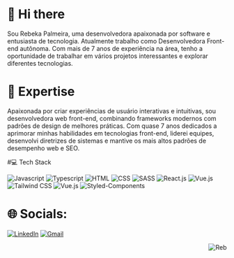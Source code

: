 # 👋 Hi there 
Sou Rebeka Palmeira, uma desenvolvedora apaixonada por software e entusiasta de tecnologia. Atualmente trabalho como Desenvolvedora Front-end autônoma.
Com mais de 7 anos de experiência na área, tenho a oportunidade de trabalhar em vários projetos interessantes e explorar diferentes tecnologias.

# 🚀 Expertise
Apaixonada por criar experiências de usuário interativas e intuitivas, sou desenvolvedora web front-end, combinando frameworks modernos com padrões de design de melhores práticas. Com quase 7 anos dedicados a aprimorar minhas habilidades em tecnologias front-end, liderei equipes, desenvolvi diretrizes de sistemas e mantive os mais altos padrões de desempenho web e SEO.

#💻 Tech Stack

<img alt="Javascript" src="https://img.shields.io/badge/JavaScript-323330?style=for-the-badge&logo=javascript&logoColor=F7DF1E" /> <img alt="Typescript" src="https://img.shields.io/badge/TypeScript-007ACC?style=for-the-badge&logo=typescript&logoColor=white" /> <img alt="HTML" src="https://img.shields.io/badge/HTML5-E34F26?style=for-the-badge&logo=html5&logoColor=white" /> <img alt="CSS" src="https://img.shields.io/badge/CSS3-1572B6?style=for-the-badge&logo=css3&logoColor=white" /> <img alt="SASS" src="https://img.shields.io/badge/Sass-CC6699?style=for-the-badge&logo=sass&logoColor=white" /> <img alt="React.js" src="https://img.shields.io/badge/React-20232A?style=for-the-badge&logo=react&logoColor=61DAFB" /> <img alt="Vue.js" src="https://img.shields.io/badge/Vue.js-35495E?style=for-the-badge&logo=vue.js&logoColor=4FC08D" /> <img alt="Tailwind CSS" src="https://img.shields.io/badge/Tailwind_CSS-38B2AC?style=for-the-badge&logo=tailwind-css&logoColor=white" /> <img alt="Vue.js" src="https://img.shields.io/badge/Vue.js-35495E?style=for-the-badge&logo=vue.js&logoColor=4FC08D" /> <img alt="Styled-Components" src="https://img.shields.io/badge/styled--components-DB7093?style=for-the-badge&logo=styled-components&logoColor=white" />

###



# 🌐 Socials:
[![LinkedIn](https://img.shields.io/badge/LinkedIn-0077B5?style=for-the-badge&logo=linkedin&logoColor=white)](https://linkedin.com/in/rebeka-palmeira) [![Gmail](https://img.shields.io/badge/Gmail-D14836?style=for-the-badge&logo=gmail&logoColor=white)](mailto:rebekamaisa@gmail.com) 

<img align="right" alt="Reb" src="https://cdn.discordapp.com/attachments/221682698199105547/1154690174417125396/picasion.com_93993aadb692b94f1a1da8068463ebd2.gif?ex=66067686&is=65f40186&hm=c2471add335151e233c00fc65fce1729f3c0f5f0098aad99ae94b1b9eb7383b7&" />
